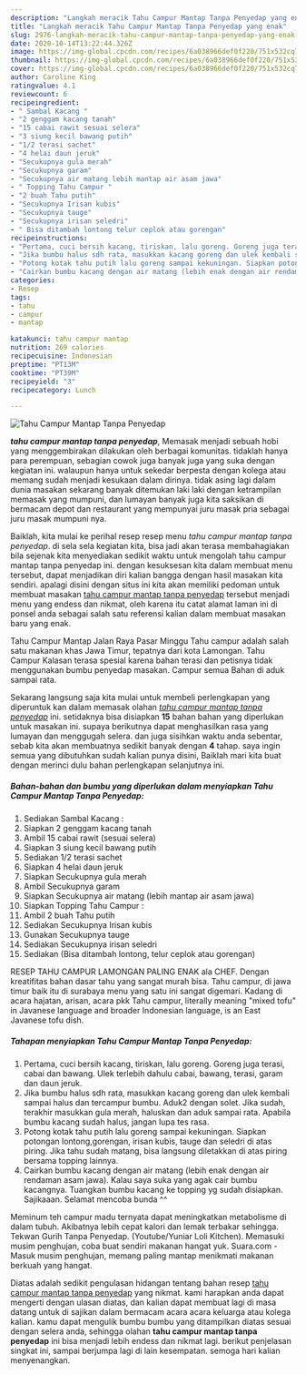 ```yaml
---
description: "Langkah meracik Tahu Campur Mantap Tanpa Penyedap yang enak"
title: "Langkah meracik Tahu Campur Mantap Tanpa Penyedap yang enak"
slug: 2976-langkah-meracik-tahu-campur-mantap-tanpa-penyedap-yang-enak
date: 2020-10-14T13:22:44.326Z
image: https://img-global.cpcdn.com/recipes/6a038966def0f220/751x532cq70/tahu-campur-mantap-tanpa-penyedap-foto-resep-utama.jpg
thumbnail: https://img-global.cpcdn.com/recipes/6a038966def0f220/751x532cq70/tahu-campur-mantap-tanpa-penyedap-foto-resep-utama.jpg
cover: https://img-global.cpcdn.com/recipes/6a038966def0f220/751x532cq70/tahu-campur-mantap-tanpa-penyedap-foto-resep-utama.jpg
author: Caroline King
ratingvalue: 4.1
reviewcount: 6
recipeingredient:
- " Sambal Kacang "
- "2 genggam kacang tanah"
- "15 cabai rawit sesuai selera"
- "3 siung kecil bawang putih"
- "1/2 terasi sachet"
- "4 helai daun jeruk"
- "Secukupnya gula merah"
- "Secukupnya garam"
- "Secukupnya air matang lebih mantap air asam jawa"
- " Topping Tahu Campur "
- "2 buah Tahu putih"
- "Secukupnya Irisan kubis"
- "Secukupnya tauge"
- "Secukupnya irisan seledri"
- " Bisa ditambah lontong telur ceplok atau gorengan"
recipeinstructions:
- "Pertama, cuci bersih kacang, tiriskan, lalu goreng. Goreng juga terasi, cabai dan bawang. Ulek terlebih dahulu cabai, bawang, terasi, garam dan daun jeruk."
- "Jika bumbu halus sdh rata, masukkan kacang goreng dan ulek kembali sampai halus dan tercampur bumbu. Aduk2 dengan solet. Jika sudah, terakhir masukkan gula merah, haluskan dan aduk sampai rata. Apabila bumbu kacang sudah halus, jangan lupa tes rasa."
- "Potong kotak tahu putih lalu goreng sampai kekuningan. Siapkan potongan lontong,gorengan, irisan kubis, tauge dan seledri di atas piring. Jika tahu sudah matang, bisa langsung diletakkan di atas piring bersama topping lainnya."
- "Cairkan bumbu kacang dengan air matang (lebih enak dengan air rendaman asam jawa). Kalau saya suka yang agak cair bumbu kacangnya. Tuangkan bumbu kacang ke topping yg sudah disiapkan. Sajikaaan. Selamat mencoba bunda ^^"
categories:
- Resep
tags:
- tahu
- campur
- mantap

katakunci: tahu campur mantap 
nutrition: 269 calories
recipecuisine: Indonesian
preptime: "PT13M"
cooktime: "PT39M"
recipeyield: "3"
recipecategory: Lunch

---
```



![Tahu Campur Mantap Tanpa Penyedap](https://img-global.cpcdn.com/recipes/6a038966def0f220/751x532cq70/tahu-campur-mantap-tanpa-penyedap-foto-resep-utama.jpg)

<b><i>tahu campur mantap tanpa penyedap</i></b>, Memasak menjadi sebuah hobi yang menggembirakan dilakukan oleh berbagai komunitas. tidaklah hanya para perempuan, sebagian cowok juga banyak juga yang suka dengan kegiatan ini. walaupun hanya untuk sekedar berpesta dengan kolega atau memang sudah menjadi kesukaan dalam dirinya. tidak asing lagi dalam dunia masakan sekarang banyak ditemukan laki laki dengan ketrampilan memasak yang mumpuni, dan lumayan banyak juga kita saksikan di bermacam depot dan restaurant yang mempunyai juru masak pria sebagai juru masak mumpuni nya.

Baiklah, kita mulai ke perihal resep resep menu <i>tahu campur mantap tanpa penyedap</i>. di sela sela kegiatan kita, bisa jadi akan terasa membahagiakan bila sejenak kita menyediakan sedikit waktu untuk mengolah tahu campur mantap tanpa penyedap ini. dengan kesuksesan kita dalam membuat menu tersebut, dapat menjadikan diri kalian bangga dengan hasil masakan kita sendiri. apalagi disini dengan situs ini kita akan memiliki pedoman untuk membuat masakan <u>tahu campur mantap tanpa penyedap</u> tersebut menjadi menu yang endess dan nikmat, oleh karena itu catat alamat laman ini di ponsel anda sebagai salah satu referensi kalian dalam membuat masakan baru yang enak.

Tahu Campur Mantap Jalan Raya Pasar Minggu Tahu campur adalah salah satu makanan khas Jawa Timur, tepatnya dari kota Lamongan. Tahu Campur Kalasan terasa spesial karena bahan terasi dan petisnya tidak menggunakan bumbu penyedap masakan. Campur semua Bahan di aduk sampai rata.


Sekarang langsung saja kita mulai untuk membeli perlengkapan yang diperuntuk kan dalam memasak olahan <u><i>tahu campur mantap tanpa penyedap</i></u> ini. setidaknya bisa disiapkan <b>15</b> bahan bahan yang diperlukan untuk masakan ini. supaya berikutnya dapat menghasilkan rasa yang lumayan dan menggugah selera. dan juga sisihkan waktu anda sebentar, sebab kita akan membuatnya sedikit banyak dengan <b>4</b> tahap. saya ingin semua yang dibutuhkan sudah kalian punya disini, Baiklah mari kita buat dengan merinci dulu bahan perlengkapan selanjutnya ini.

<!--inarticleads1-->

##### Bahan-bahan dan bumbu yang diperlukan dalam menyiapkan Tahu Campur Mantap Tanpa Penyedap:

1. Sediakan  Sambal Kacang :
1. Siapkan 2 genggam kacang tanah
1. Ambil 15 cabai rawit (sesuai selera)
1. Siapkan 3 siung kecil bawang putih
1. Sediakan 1/2 terasi sachet
1. Siapkan 4 helai daun jeruk
1. Siapkan Secukupnya gula merah
1. Ambil Secukupnya garam
1. Siapkan Secukupnya air matang (lebih mantap air asam jawa)
1. Siapkan  Topping Tahu Campur :
1. Ambil 2 buah Tahu putih
1. Sediakan Secukupnya Irisan kubis
1. Gunakan Secukupnya tauge
1. Sediakan Secukupnya irisan seledri
1. Sediakan  (Bisa ditambah lontong, telur ceplok atau gorengan)


RESEP TAHU CAMPUR LAMONGAN PALING ENAK ala CHEF. Dengan kreatifitas bahan dasar tahu yang sangat murah bisa. Tahu campur, di jawa timur baik itu di surabaya menu yang satu ini sangat digemari. Kadang di acara hajatan, arisan, acara pkk Tahu campur, literally meaning &#34;mixed tofu&#34; in Javanese language and broader Indonesian language, is an East Javanese tofu dish. 

<!--inarticleads2-->

##### Tahapan menyiapkan Tahu Campur Mantap Tanpa Penyedap:

1. Pertama, cuci bersih kacang, tiriskan, lalu goreng. Goreng juga terasi, cabai dan bawang. Ulek terlebih dahulu cabai, bawang, terasi, garam dan daun jeruk.
1. Jika bumbu halus sdh rata, masukkan kacang goreng dan ulek kembali sampai halus dan tercampur bumbu. Aduk2 dengan solet. Jika sudah, terakhir masukkan gula merah, haluskan dan aduk sampai rata. Apabila bumbu kacang sudah halus, jangan lupa tes rasa.
1. Potong kotak tahu putih lalu goreng sampai kekuningan. Siapkan potongan lontong,gorengan, irisan kubis, tauge dan seledri di atas piring. Jika tahu sudah matang, bisa langsung diletakkan di atas piring bersama topping lainnya.
1. Cairkan bumbu kacang dengan air matang (lebih enak dengan air rendaman asam jawa). Kalau saya suka yang agak cair bumbu kacangnya. Tuangkan bumbu kacang ke topping yg sudah disiapkan. Sajikaaan. Selamat mencoba bunda ^^


Meminum teh campur madu ternyata dapat meningkatkan metabolisme di dalam tubuh. Akibatnya lebih cepat kalori dan lemak terbakar sehingga. Tekwan Gurih Tanpa Penyedap. (Youtube/Yuniar Loli Kitchen). Memasuki musim penghujan, coba buat sendiri makanan hangat yuk. Suara.com - Masuk musim penghujan, memang paling mantap menikmati makanan berkuah yang hangat. 

Diatas adalah sedikit pengulasan hidangan tentang bahan resep <u>tahu campur mantap tanpa penyedap</u> yang nikmat. kami harapkan anda dapat mengerti dengan ulasan diatas, dan kalian dapat membuat lagi di masa datang untuk di sajikan dalam bermacam acara acara keluarga atau kolega kalian. kamu dapat mengulik bumbu bumbu yang ditampilkan diatas sesuai dengan selera anda, sehingga olahan <b>tahu campur mantap tanpa penyedap</b> ini bisa menjadi lebih endess dan nikmat lagi. berikut penjelasan singkat ini, sampai berjumpa lagi di lain kesempatan. semoga hari kalian menyenangkan.
